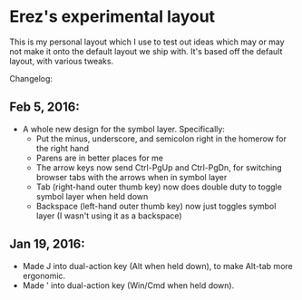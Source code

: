 # Erez's experimental layout

This is my personal layout which I use to test out ideas which may or may not make it onto the default layout we ship with. It's based off the default layout, with various tweaks.

Changelog:

## Feb 5, 2016:

* A whole new design for the symbol layer. Specifically:
  * Put the minus, underscore, and semicolon right in the homerow for the right hand
  * Parens are in better places for me
  * The arrow keys now send Ctrl-PgUp and Ctrl-PgDn, for switching browser tabs with the arrows when in symbol layer
  * Tab (right-hand outer thumb key) now does double duty to toggle symbol layer when held down
  * Backspace (left-hand outer thumb key) now just toggles symbol layer (I wasn't using it as a backspace)
  

## Jan 19, 2016:

* Made J into dual-action key (Alt when held down), to make Alt-tab more ergonomic.
* Made ' into dual-action key (Win/Cmd when held down).

